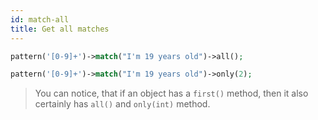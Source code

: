 ```yaml
---
id: match-all
title: Get all matches
---
```


```php
pattern('[0-9]+')->match("I'm 19 years old")->all();
```

```php
pattern('[0-9]+')->match("I'm 19 years old")->only(2);
```

> You can notice, that if an object has a `first()` method, then it also certainly has `all()` and `only(int)` method.
